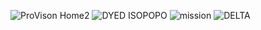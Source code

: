 ![ProVison Home2](https://github.com/triauxtica/triauxtica.github.io/assets/156856237/be9dccdf-d9cd-4544-88f2-11dc54906f0b)
![DYED ISOPOPO](https://github.com/triauxtica/triauxtica.github.io/assets/156856237/5a655962-286d-4930-ae8b-5de4f8878c57)
![mission](https://github.com/triauxtica/triauxtica.github.io/assets/156856237/f55148ed-efc2-4ab7-8b82-6933495232d4)
![DELTA](https://github.com/triauxtica/triauxtica.github.io/assets/156856237/8842d7f1-1995-4086-ac4c-56801fed02e7)
